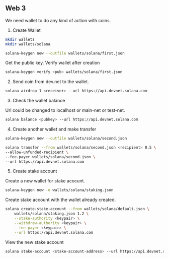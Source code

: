 ## Web 3

We need wallet to do any kind of action with coins.

1. Create Wallet

```bash
mkdir wallets
mkdir wallets/solana

solana-keygen new --outfile wallets/solana/first.json
```

Get the public key. Verify wallet after creation

```bash
solana-keygen verify <pub> wallets/solana/first.json
```


2. Send coin from dev.net to the wallet.

```bash
solana airdrop 1 <receiver> --url https://api.devnet.solana.com
```

3. Check the wallet balance

Url could be changed to localhost or main-net or test-net.

```bash
solana balance <pubkey> --url https://api.devnet.solana.com
```

4. Create another wallet and make transfer

```bash
solana-keygen new --outfile wallets/solana/second.json

solana transfer --from wallets/solana/second.json <recipient> 0.5 \
--allow-unfunded-recipient \
--fee-payer wallets/solana/second.json \
--url https://api.devnet.solana.com
```

5. Create stake account

Create a new wallet for stake acocunt.

```bash
solana-keygen new -o wallets/solana/staking.json
```

Create stake account with the wallet already created.

```bash
solana create-stake-account --from wallets/solana/default.json \
    wallets/solana/staking.json 1.2 \
    --stake-authority <keypair> \
    --withdraw-authority <keypair> \
    --fee-payer <keypair> \
    --url https://api.devnet.solana.com
```

View the new stake account

```bash
solana stake-account <stake-account-address> --url https://api.devnet.solana.com
```
